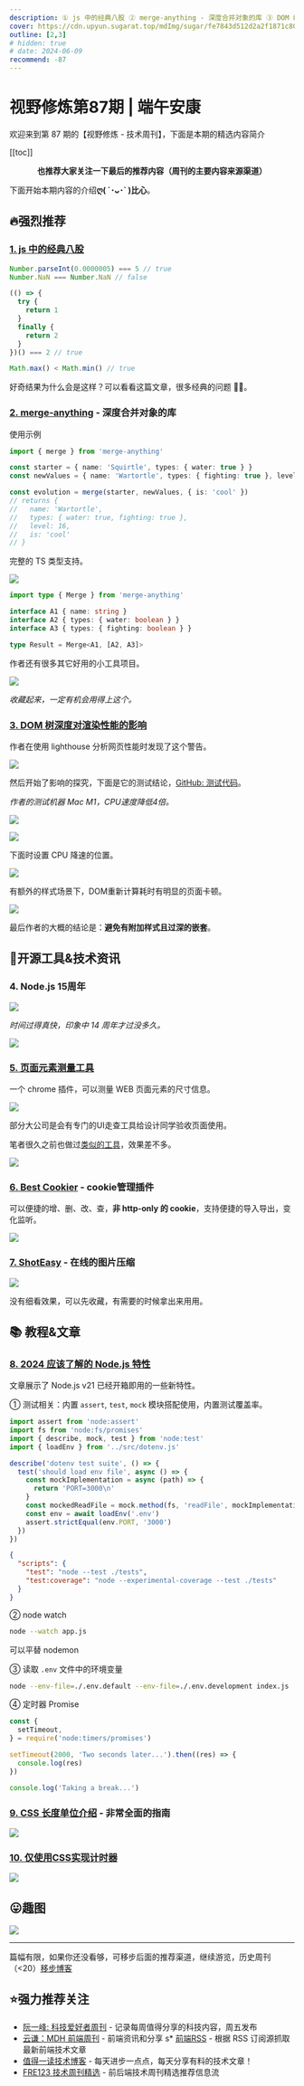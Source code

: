```yaml
---
description: ① js 中的经典八股 ② merge-anything - 深度合并对象的库 ③ DOM 树深度对渲染性能的影响 ④ Node.js 15周年 ⑤ 页面元素测量工具 ⑥ Best Cookier - cookie管理插件 ⑦ ShotEasy - 在线的图片压缩 ⑧ 2024 应该了解的 Node.js 特性 ⑨ CSS 长度单位介绍 - 非常全面的指南 ⑩ 仅使用CSS实现计时器
cover: https://cdn.upyun.sugarat.top/mdImg/sugar/fe7843d512d2a2f1871c80f7cf4738d4
outline: [2,3]
# hidden: true
# date: 2024-06-09
recommend: -87
---
```


# 视野修炼第87期 | 端午安康

欢迎来到第 87 期的【视野修炼 - 技术周刊】，下面是本期的精选内容简介

[[toc]]

<center>

**​也推荐大家关注一下最后的推荐内容（周刊的主要内容来源渠道）**

</center>

下面开始本期内容的介绍**ღ( ´･ᴗ･` )比心**。

## 🔥强烈推荐

### [1. js 中的经典八股](https://mp.weixin.qq.com/s/TsoJok363BjAJd4vaqeqrg)

```js
Number.parseInt(0.0000005) === 5 // true
Number.NaN === Number.NaN // false

(() => {
  try {
    return 1
  }
  finally {
    return 2
  }
})() === 2 // true

Math.max() < Math.min() // true
```
好奇结果为什么会是这样？可以看看这篇文章，很多经典的问题 👍🏻。

### [2. merge-anything](https://github.com/mesqueeb/merge-anything) - 深度合并对象的库

使用示例
```ts
import { merge } from 'merge-anything'

const starter = { name: 'Squirtle', types: { water: true } }
const newValues = { name: 'Wartortle', types: { fighting: true }, level: 16 }

const evolution = merge(starter, newValues, { is: 'cool' })
// returns {
//   name: 'Wartortle',
//   types: { water: true, fighting: true },
//   level: 16,
//   is: 'cool'
// }
```

完整的 TS 类型支持。

![](https://cdn.upyun.sugarat.top/mdImg/sugar/6dc1113c81b03464f6d6322b4a3039b4)

```ts
import type { Merge } from 'merge-anything'

interface A1 { name: string }
interface A2 { types: { water: boolean } }
interface A3 { types: { fighting: boolean } }

type Result = Merge<A1, [A2, A3]>
```

作者还有很多其它好用的小工具项目。

![](https://cdn.upyun.sugarat.top/mdImg/sugar/6f68ce498e1afacd8c50400ed40ee8af)

*收藏起来，一定有机会用得上这个。*

### [3. DOM 树深度对渲染性能的影响](https://frontendatscale.com/blog/how-deep-is-your-dom/)

作者在使用 lighthouse 分析网页性能时发现了这个警告。

![](https://cdn.upyun.sugarat.top/mdImg/sugar/78bb709f2aacd03fa72a05e1c39e244f)

然后开始了影响的探究，下面是它的测试结论，[GitHub: 测试代码](https://github.com/Charca/dom-depth)。

*作者的测试机器 Mac M1，CPU速度降低4倍。*

![](https://cdn.upyun.sugarat.top/mdImg/sugar/8259428ea57ef2333f9c1d38a767899b)

![](https://cdn.upyun.sugarat.top/mdImg/sugar/2b98664f675774a6e6763b0629b22c80)

下面时设置 CPU 降速的位置。

![](https://cdn.upyun.sugarat.top/mdImg/sugar/022e872f57feb0600aaca986282da723)

有额外的样式场景下，DOM重新计算耗时有明显的页面卡顿。

![](https://cdn.upyun.sugarat.top/mdImg/sugar/cc320411698b5ce33994df1d4796192f)

最后作者的大概的结论是：**避免有附加样式且过深的嵌套**。

## 🔧开源工具&技术资讯
### 4. Node.js 15周年

![](https://cdn.upyun.sugarat.top/mdImg/sugar/fe7843d512d2a2f1871c80f7cf4738d4)

*时间过得真快，印象中 14 周年才过没多久。*

![](https://cdn.upyun.sugarat.top/mdImg/sugar/4d45983d4933637c75e77911a3ea7a99)

### [5. 页面元素测量工具](https://chromewebstore.google.com/detail/screen-ruler-measure-the/jfbbgijjljfbolelfkopkhbfjajjampm)

一个 chrome 插件，可以测量 WEB 页面元素的尺寸信息。

![](https://cdn.upyun.sugarat.top/mdImg/sugar/9932545cbbf960b026fd050cb4a52afc)

部分大公司是会有专门的UI走查工具给设计同学验收页面使用。

笔者很久之前也做过[类似的工具](https://github.com/ATQQ/ewuit)，效果差不多。

![](https://cdn.upyun.sugarat.top/mdImg/sugar/57b555975b9d8f0558775b9bca2c147b)

### [6. Best Cookier](https://github.com/Dolov/chrome-best-cookier) - cookie管理插件

可以便捷的增、删、改、查，**非 http-only 的 cookie**，支持便捷的导入导出，变化监听。

![](https://cdn.upyun.sugarat.top/mdImg/sugar/0e6455ff0f664e70a5997bf507d3868b)

### [7. ShotEasy](https://shoteasy.fun/image-compressor) - 在线的图片压缩

![](https://cdn.upyun.sugarat.top/mdImg/sugar/bc056ec073d22de4eaebc3d0c21ee253)

没有细看效果，可以先收藏，有需要的时候拿出来用用。

## 📚 教程&文章
### [8. 2024 应该了解的 Node.js 特性](https://mp.weixin.qq.com/s/pFLBG0gIxFOu-OvWMXWqkA)

文章展示了 Node.js v21 已经开箱即用的一些新特性。

① 测试相关：内置 `assert`, `test`, `mock` 模块搭配使用，内置测试覆盖率。

```js
import assert from 'node:assert'
import fs from 'node:fs/promises'
import { describe, mock, test } from 'node:test'
import { loadEnv } from '../src/dotenv.js'

describe('dotenv test suite', () => {
  test('should load env file', async () => {
    const mockImplementation = async (path) => {
      return 'PORT=3000\n'
    }
    const mockedReadFile = mock.method(fs, 'readFile', mockImplementation)
    const env = await loadEnv('.env')
    assert.strictEqual(env.PORT, '3000')
  })
})
```

```json
{
  "scripts": {
    "test": "node --test ./tests",
    "test:coverage": "node --experimental-coverage --test ./tests"
  }
}
```

② node watch
```sh
node --watch app.js
```
可以平替 nodemon

③ 读取 `.env` 文件中的环境变量

```sh
node --env-file=./.env.default --env-file=./.env.development index.js
```

④ 定时器 Promise

```js
const {
  setTimeout,
} = require('node:timers/promises')

setTimeout(2000, 'Two seconds later...').then((res) => {
  console.log(res)
})

console.log('Taking a break...')
```

### [9. CSS 长度单位介绍](https://css-tricks.com/css-length-units/) - 非常全面的指南

![](https://cdn.upyun.sugarat.top/mdImg/sugar/4afeb14e321311183c78893146a467ee)


### [10. 仅使用CSS实现计时器](https://frontendmasters.com/blog/how-to-make-a-css-timer/)

![](https://cdn.upyun.sugarat.top/mdImg/sugar/0178c62bc3857e19e7558ca2eae251b0)

## 😛趣图

![](https://cdn.upyun.sugarat.top/mdImg/sugar/54f9799d174a2fe8062fe4a208da5049)

---

篇幅有限，如果你还没看够，可移步后面的推荐渠道，继续游览，历史周刊（<20）[移步博客](https://sugarat.top/weekly/index.html)

## ⭐️强力推荐关注

* [阮一峰: 科技爱好者周刊](https://www.ruanyifeng.com/blog/archives.html) - 记录每周值得分享的科技内容，周五发布
* [云谦：MDH 前端周刊](https://sorrycc.com/mdh/) - 前端资讯和分享
s* [前端RSS](https://fed.chanceyu.com/) - 根据 RSS 订阅源抓取最新前端技术文章
* [值得一读技术博客](https://daily-blog.chlinlearn.top/) - 每天进步一点点，每天分享有料的技术文章！
* [FRE123 技术周刊精选](https://www.fre123.com/weekly) - 前后端技术周刊精选推荐信息流
